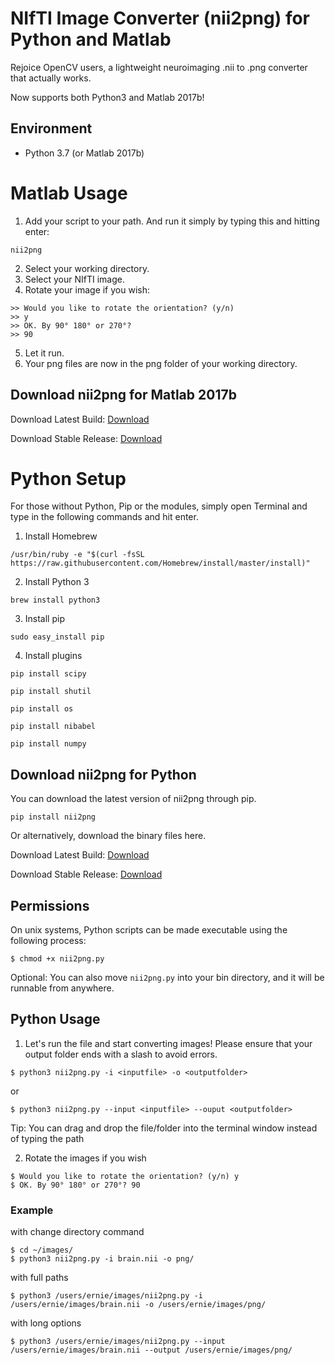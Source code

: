 # NIfTI Image Converter (nii2png) for Python and Matlab
Rejoice OpenCV users, a lightweight neuroimaging .nii to .png converter that actually works. 

Now supports both Python3 and Matlab 2017b!

## Environment
* Python 3.7 (or Matlab 2017b)

# Matlab Usage
1. Add your script to your path. And run it simply by typing this and hitting enter:
```
nii2png
```
2. Select your working directory.
3. Select your NIfTI image.
4. Rotate your image if you wish:
```
>> Would you like to rotate the orientation? (y/n)
>> y
>> OK. By 90° 180° or 270°? 
>> 90
```
5. Let it run.
6. Your png files are now in the png folder of your working directory.

## Download nii2png for Matlab 2017b
Download Latest Build: [Download](https://raw.githubusercontent.com/alexlaurence/NIfTI-Image-Converter/master/nii2png.m)

Download Stable Release: [Download](https://github.com/alexlaurence/NIfTI-Image-Converter/releases)

# Python Setup

For those without Python, Pip or the modules, simply open Terminal and type in the following commands and hit enter.

1. Install Homebrew
```
/usr/bin/ruby -e "$(curl -fsSL https://raw.githubusercontent.com/Homebrew/install/master/install)"
```
2. Install Python 3
```
brew install python3
```
3. Install pip
```
sudo easy_install pip
```
4. Install plugins

```
pip install scipy

pip install shutil

pip install os

pip install nibabel

pip install numpy
```

## Download nii2png for Python
You can download the latest version of nii2png through pip.
```
pip install nii2png
```
Or alternatively, download the binary files here.

Download Latest Build: [Download](https://raw.githubusercontent.com/alexlaurence/NIfTI-Image-Converter/master/nii2png.py)

Download Stable Release: [Download](https://github.com/alexlaurence/NIfTI-Image-Converter/releases)

## Permissions

On unix systems, Python scripts can be made executable using the following process:

```
$ chmod +x nii2png.py
```

Optional: You can also move `nii2png.py` into your bin directory, and it will be runnable from anywhere.


## Python Usage 

1. Let's run the file and start converting images! Please ensure that your output folder ends with a slash to avoid errors.

```
$ python3 nii2png.py -i <inputfile> -o <outputfolder>
```

or

```
$ python3 nii2png.py --input <inputfile> --ouput <outputfolder>
```

Tip: You can drag and drop the file/folder into the terminal window instead of typing the path

2. Rotate the images if you wish

```
$ Would you like to rotate the orientation? (y/n) y
$ OK. By 90° 180° or 270°? 90
```

### Example

with change directory command

```
$ cd ~/images/
$ python3 nii2png.py -i brain.nii -o png/
```

with full paths

```
$ python3 /users/ernie/images/nii2png.py -i /users/ernie/images/brain.nii -o /users/ernie/images/png/
```

with long options


```
$ python3 /users/ernie/images/nii2png.py --input /users/ernie/images/brain.nii --output /users/ernie/images/png/
```
